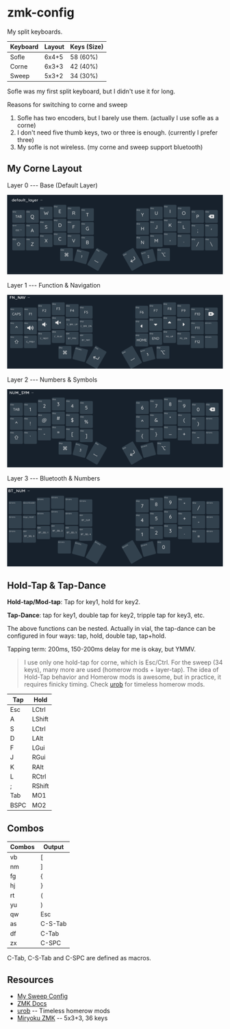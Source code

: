 # zmk-config

My split keyboards.

| Keyboard | Layout | Keys (Size) |
| -------- | ------ | ----------- |
| Sofle    | 6x4+5  | 58 (60%)    |
| Corne    | 6x3+3  | 42 (40%)    |
| Sweep    | 5x3+2  | 34 (30%)    |

Sofle was my first split keyboard, but I didn't use it for long.

Reasons for switching to corne and sweep

1. Sofle has two encoders, but I barely use them. (actually I use sofle as a corne)
2. I don't need five thumb keys, two or three is enough. (currently I prefer three)
3. My sofle is not wireless. (my corne and sweep support bluetooth)

## My Corne Layout

Layer 0 --- Base (Default Layer)

![Layer 0: Base layer](./img/mo0-base.png)

Layer 1 --- Function & Navigation

![mo1](./img/mo1-fn-nav.png)

Layer 2 --- Numbers & Symbols

![mo2](./img/mo2-num-sym.png)

Layer 3 --- Bluetooth & Numbers

![mo3](./img/mo3-bt-num.png)

## Hold-Tap & Tap-Dance

**Hold-tap/Mod-tap**: Tap for key1, hold for key2.

**Tap-Dance**: tap for key1, double tap for key2, tripple tap for key3, etc.

The above functions can be nested. Actually in vial, the tap-dance can be
configured in four ways: tap, hold, double tap, tap+hold.

Tapping term: 200ms, 150-200ms delay for me is okay, but YMMV.

> I use only one hold-tap for corne, which is Esc/Ctrl.
> For the sweep (34 keys), many more are used (homerow mods + layer-tap).
> The idea of Hold-Tap behavior and Homerow mods is awesome, but in
> practice, it requires finicky timing. Check
> [urob](https://github.com/urob/zmk-config) for timeless homerow mods.

| Tap  | Hold   |
| ---- | ------ |
| Esc  | LCtrl  |
| A    | LShift |
| S    | LCtrl  |
| D    | LAlt   |
| F    | LGui   |
| J    | RGui   |
| K    | RAlt   |
| L    | RCtrl  |
| ;    | RShift |
| Tab  | MO1    |
| BSPC | MO2    |

## Combos

| Combos | Output  |
| ------ | ------- |
| vb     | [       |
| nm     | ]       |
| fg     | {       |
| hj     | }       |
| rt     | (       |
| yu     | )       |
| qw     | Esc     |
| as     | C-S-Tab |
| df     | C-Tab   |
| zx     | C-SPC   |

C-Tab, C-S-Tab and C-SPC are defined as macros.

## Resources

- [My Sweep Config](https://github.com/yshenfab/zmk-sweep)
- [ZMK Docs](https://zmk.dev/docs)
- [urob](https://github.com/urob/zmk-config) -- Timeless homerow mods
- [Miryoku ZMK](https://github.com/manna-harbour/miryoku_zmk) -- 5x3+3, 36 keys
